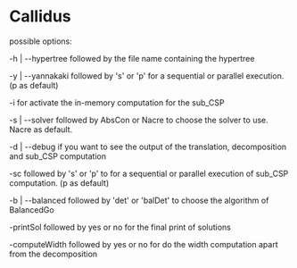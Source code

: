 # Callidus

possible options:

-h | --hypertree followed by the file name containing the hypertree

-y | --yannakaki followed by 's' or 'p' for a sequential or parallel execution. (p as default)

-i for activate the in-memory computation for the sub_CSP

-s | --solver followed by AbsCon or Nacre to choose the solver to use. Nacre as default.

-d | --debug if you want to see the output of the translation, decomposition and sub_CSP computation

-sc followed by 's' or 'p' to for a sequential or parallel execution of sub_CSP computation. (p as default)

-b | --balanced followed by 'det' or 'balDet' to choose the algorithm of BalancedGo

-printSol followed by yes or no for the final print of solutions

-computeWidth followed by yes or no for do the width computation apart from the decomposition

